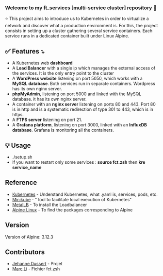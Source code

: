 ### Welcome to my ft_services [multi-service cluster] repository 👋

⭐️ This project aims to introduce us to Kubernetes in order to virtualize a network and discover what a production environment is. For this, the project consists in setting up a cluster gathering several service containers. Each service runs in a dedicated container built under Linux Alpine.

## ✅ __Features__ ⤵️
- A Kubernetes web __dashboard__
- A __Load Balancer__ with a single ip which manages the external access of the services. It is the only entry point to the cluster
- A __WordPress website__ listening on port 5050, which works with a __MySQL database__. Both services run in separate containers. Wordpress has its own nginx server. 
- __phpMyAdmin__, listening on port 5000 and linked with the MySQL database. it has its own nginx server. 
- A container with an __nginx server__ listening on ports 80 and 443. Port 80 is in http and is a systematic redirection of type 301 to 443, which is in https.
- A __FTPS server__ listening on port 21.
- A __Grafana platform__, listening on port 3000, linked with an __InfluxDB database__. Grafana is monitoring all the containers. 

## 💡 Usage
- ./setup.sh
- If you want to restart only some services : __source fct.zsh__ then __kre service_name__

## Reference
* [Kubernetes](https://kubernetes.io/fr/docs/home/) - Understand Kubernetes, what .yaml is, services, pods, etc.
* [Minikube](https://kubernetes.io/fr/docs/setup/learning-environment/minikube/) - "Tool to facilitate local execution of Kubernetes"
* [MetalLB](https://metallb.universe.tf/installation/) - To install the Loadbalancer
* [Alpine Linux](https://pkgs.alpinelinux.org/packages) - To find the packages corresponding to Alpine

## Version
Version of Alpine: 3.12.3

## Contributors
* [Jehanne Dussert](https://github.com/JehanneDussert) - Projet
* [Marc Li](https://github.com/mli42) - Fichier fct.zsh
